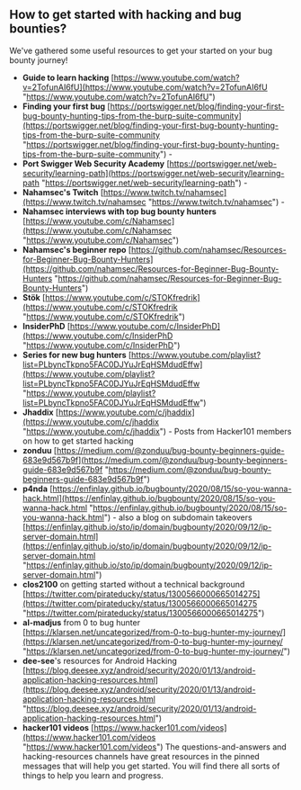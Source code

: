 ## How to get started with hacking and bug bounties?

 We've gathered some useful resources to get your started on your bug bounty journey! 
 
 - **Guide to learn hacking** [https://www.youtube.com/watch?v=2TofunAI6fU](https://www.youtube.com/watch?v=2TofunAI6fU "https://www.youtube.com/watch?v=2TofunAI6fU") 
 - **Finding your first bug** [https://portswigger.net/blog/finding-your-first-bug-bounty-hunting-tips-from-the-burp-suite-community](https://portswigger.net/blog/finding-your-first-bug-bounty-hunting-tips-from-the-burp-suite-community "https://portswigger.net/blog/finding-your-first-bug-bounty-hunting-tips-from-the-burp-suite-community") - 
 - **Port Swigger Web Security Academy** [https://portswigger.net/web-security/learning-path](https://portswigger.net/web-security/learning-path "https://portswigger.net/web-security/learning-path") - 
 - **Nahamsec's Twitch** [https://www.twitch.tv/nahamsec](https://www.twitch.tv/nahamsec "https://www.twitch.tv/nahamsec") - 
 - **Nahamsec interviews with top bug bounty hunters** [https://www.youtube.com/c/Nahamsec](https://www.youtube.com/c/Nahamsec "https://www.youtube.com/c/Nahamsec")
 - **Nahamsec's beginner repo** [https://github.com/nahamsec/Resources-for-Beginner-Bug-Bounty-Hunters](https://github.com/nahamsec/Resources-for-Beginner-Bug-Bounty-Hunters "https://github.com/nahamsec/Resources-for-Beginner-Bug-Bounty-Hunters")
 - **Stök** [https://www.youtube.com/c/STOKfredrik](https://www.youtube.com/c/STOKfredrik "https://www.youtube.com/c/STOKfredrik") 
 - **InsiderPhD** [https://www.youtube.com/c/InsiderPhD](https://www.youtube.com/c/InsiderPhD "https://www.youtube.com/c/InsiderPhD") 
 - **Series for new bug hunters** [https://www.youtube.com/playlist?list=PLbyncTkpno5FAC0DJYuJrEqHSMdudEffw](https://www.youtube.com/playlist?list=PLbyncTkpno5FAC0DJYuJrEqHSMdudEffw "https://www.youtube.com/playlist?list=PLbyncTkpno5FAC0DJYuJrEqHSMdudEffw") 
 - **Jhaddix** [https://www.youtube.com/c/jhaddix](https://www.youtube.com/c/jhaddix "https://www.youtube.com/c/jhaddix") - Posts from Hacker101 members on how to get started hacking 
 - **zonduu** [https://medium.com/@zonduu/bug-bounty-beginners-guide-683e9d567b9f](https://medium.com/@zonduu/bug-bounty-beginners-guide-683e9d567b9f "https://medium.com/@zonduu/bug-bounty-beginners-guide-683e9d567b9f") 
 - **p4nda** [https://enfinlay.github.io/bugbounty/2020/08/15/so-you-wanna-hack.html](https://enfinlay.github.io/bugbounty/2020/08/15/so-you-wanna-hack.html "https://enfinlay.github.io/bugbounty/2020/08/15/so-you-wanna-hack.html") - also a blog on subdomain takeovers [https://enfinlay.github.io/sto/ip/domain/bugbounty/2020/09/12/ip-server-domain.html](https://enfinlay.github.io/sto/ip/domain/bugbounty/2020/09/12/ip-server-domain.html "https://enfinlay.github.io/sto/ip/domain/bugbounty/2020/09/12/ip-server-domain.html") 
 - **clos2100** on getting started without a technical background [https://twitter.com/pirateducky/status/1300566000665014275](https://twitter.com/pirateducky/status/1300566000665014275 "https://twitter.com/pirateducky/status/1300566000665014275") 
 - **al-madjus** from 0 to bug hunter [https://klarsen.net/uncategorized/from-0-to-bug-hunter-my-journey/](https://klarsen.net/uncategorized/from-0-to-bug-hunter-my-journey/ "https://klarsen.net/uncategorized/from-0-to-bug-hunter-my-journey/") 
 - **dee-see**'s resources for Android Hacking [https://blog.deesee.xyz/android/security/2020/01/13/android-application-hacking-resources.html](https://blog.deesee.xyz/android/security/2020/01/13/android-application-hacking-resources.html "https://blog.deesee.xyz/android/security/2020/01/13/android-application-hacking-resources.html") 
 - **hacker101 videos** [https://www.hacker101.com/videos](https://www.hacker101.com/videos "https://www.hacker101.com/videos") The questions-and-answers and hacking-resources channels have great resources in the pinned messages that will help you get started. You will find there all sorts of things to help you learn and progress. 
    
 